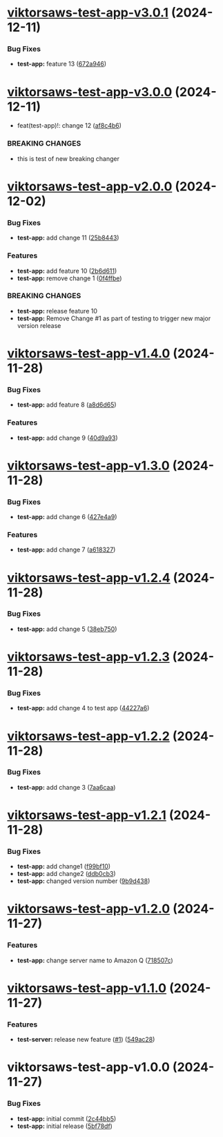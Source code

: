 # [viktorsaws-test-app-v3.0.1](https://github.com/viktorsaws/semrel-monorepo-experiment/compare/test-app/v3.0.0...test-app/v3.0.1) (2024-12-11)


### Bug Fixes

* **test-app:** feature 13 ([672a946](https://github.com/viktorsaws/semrel-monorepo-experiment/commit/672a946dc036bb27298ea0785db7eb2b721b5e4f))

# [viktorsaws-test-app-v3.0.0](https://github.com/viktorsaws/semrel-monorepo-experiment/compare/test-app/v2.0.0...test-app/v3.0.0) (2024-12-11)


* feat(test-app)!: change 12 ([af8c4b6](https://github.com/viktorsaws/semrel-monorepo-experiment/commit/af8c4b67d11e5cb7c2f2c924066c00feaf5ea4f4))


### BREAKING CHANGES

* this is test of new breaking changer

# [viktorsaws-test-app-v2.0.0](https://github.com/viktorsaws/semrel-monorepo-experiment/compare/test-app/v1.4.0...test-app/v2.0.0) (2024-12-02)


### Bug Fixes

* **test-app:** add change 11 ([25b8443](https://github.com/viktorsaws/semrel-monorepo-experiment/commit/25b84436db21f1cde749b036175cc96530e3d7cf))


### Features

* **test-app:** add feature 10 ([2b6d611](https://github.com/viktorsaws/semrel-monorepo-experiment/commit/2b6d6115e4abeb59c3b49f795ce21d0ebfcbf0b2))
* **test-app:** remove change 1 ([0f4ffbe](https://github.com/viktorsaws/semrel-monorepo-experiment/commit/0f4ffbed43355450d556c652f5e6f66522325fc3))


### BREAKING CHANGES

* **test-app:** release feature 10
* **test-app:** Remove Change #1 as part of testing to trigger new major version release

# [viktorsaws-test-app-v1.4.0](https://github.com/viktorsaws/semrel-monorepo-experiment/compare/test-app/v1.3.0...test-app/v1.4.0) (2024-11-28)


### Bug Fixes

* **test-app:** add feature 8 ([a8d6d65](https://github.com/viktorsaws/semrel-monorepo-experiment/commit/a8d6d6504d7157242f30147041d1b5b54a2e2e66))


### Features

* **test-app:** add change 9 ([40d9a93](https://github.com/viktorsaws/semrel-monorepo-experiment/commit/40d9a93a13f24a5ac2afe2c8b25f82afcf8a71e5))

# [viktorsaws-test-app-v1.3.0](https://github.com/viktorsaws/semrel-monorepo-experiment/compare/test-app/v1.2.4...test-app/v1.3.0) (2024-11-28)


### Bug Fixes

* **test-app:** add change 6 ([427e4a9](https://github.com/viktorsaws/semrel-monorepo-experiment/commit/427e4a91435af06c6ed7c31dae7c20f92e18389b))


### Features

* **test-app:** add change 7 ([a618327](https://github.com/viktorsaws/semrel-monorepo-experiment/commit/a618327ac13cb3a25e44571950c8012f8d8c5182))

# [viktorsaws-test-app-v1.2.4](https://github.com/viktorsaws/semrel-monorepo-experiment/compare/test-app/v1.2.3...test-app/v1.2.4) (2024-11-28)


### Bug Fixes

* **test-app:** add change 5 ([38eb750](https://github.com/viktorsaws/semrel-monorepo-experiment/commit/38eb7509fb21906ba788c84361b1ba99b0bc916a))

# [viktorsaws-test-app-v1.2.3](https://github.com/viktorsaws/semrel-monorepo-experiment/compare/test-app/v1.2.2...test-app/v1.2.3) (2024-11-28)


### Bug Fixes

* **test-app:** add change 4 to test app ([44227a6](https://github.com/viktorsaws/semrel-monorepo-experiment/commit/44227a633074e45091cb8c0f2c92bde3ae2014cc))

# [viktorsaws-test-app-v1.2.2](https://github.com/viktorsaws/semrel-monorepo-experiment/compare/test-app/v1.2.1...test-app/v1.2.2) (2024-11-28)


### Bug Fixes

* **test-app:** add change 3 ([7aa6caa](https://github.com/viktorsaws/semrel-monorepo-experiment/commit/7aa6caa1d367759a4102f867bd62d06de4047c9d))

# [viktorsaws-test-app-v1.2.1](https://github.com/viktorsaws/semrel-monorepo-experiment/compare/test-app/v1.2.0...test-app/v1.2.1) (2024-11-28)


### Bug Fixes

* **test-app:** add change1 ([f99bf10](https://github.com/viktorsaws/semrel-monorepo-experiment/commit/f99bf10d7b293913237cd20f0a2d7fcc92ef0b11))
* **test-app:** add change2 ([ddb0cb3](https://github.com/viktorsaws/semrel-monorepo-experiment/commit/ddb0cb36206a03bff2758c2c6bee607496c3c0c2))
* **test-app:** changed version number ([9b9d438](https://github.com/viktorsaws/semrel-monorepo-experiment/commit/9b9d43879bdcc586f270616b78696d605743a4d4))

# [viktorsaws-test-app-v1.2.0](https://github.com/viktorsaws/semrel-monorepo-experiment/compare/test-app/v1.1.0...test-app/v1.2.0) (2024-11-27)


### Features

* **test-app:** change server name to Amazon Q ([718507c](https://github.com/viktorsaws/semrel-monorepo-experiment/commit/718507ccb3c430d99af95cd832622eaa13e76a00))

# [viktorsaws-test-app-v1.1.0](https://github.com/viktorsaws/semrel-monorepo-experiment/compare/test-app/v1.0.0...test-app/v1.1.0) (2024-11-27)


### Features

* **test-server:** release new feature ([#1](https://github.com/viktorsaws/semrel-monorepo-experiment/issues/1)) ([549ac28](https://github.com/viktorsaws/semrel-monorepo-experiment/commit/549ac28ed5111f4face675d08042fcb984ba4a3f))

# viktorsaws-test-app-v1.0.0 (2024-11-27)


### Bug Fixes

* **test-app:** initial commit ([2c44bb5](https://github.com/viktorsaws/semrel-monorepo-experiment/commit/2c44bb582ef288ded76eeaf8dfe111bac387e7fa))
* **test-app:** initial release ([5bf78df](https://github.com/viktorsaws/semrel-monorepo-experiment/commit/5bf78dfbb5d3d1a9f924c21c03ae01a4354a2d49))
